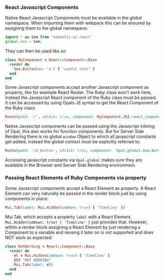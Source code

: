 ### React Javascript Components

Native React Javascript Components must be available in the global namespace. When importing them with webpack
this can be ensured by assigning them to the global namespace:
```javascript
import * as Sem from 'semantic-ui-react'
global.Sem = Sem;
```
They can then be used like so:
```ruby
class MyComponent < React::Component::Base
  render do
    Sem.Button(as: 'a') { 'useful text' }
  end
end
```

Some Javascript components accept another Javascript component as property, like for example React Router. The Ruby class won't work here,
instead the Javascript React component of the Ruby class must be passed.
It can be accessed by using Opals JS syntax to get the React Component of the Ruby class:
```ruby
Route(path: '/', strict: true, component: MyComponent.JS[:react_component])
```

Native Javascript components can be passed using the Javascript inlining of Opal, this also works for function components.
But for Server Side Rendering there is no global `window` Object to which all javascript constants get added, instead the global context must
be explicitly referred to:
```ruby
Route(path: '/a_button', strict: true, component: `Opal.global.Sem.Button`)
```
Accessing javascript constants via `Opal.global` makes sure they are available in the Browser and Server Side Rendering environment.

### Passing React Elements of Ruby Components via property

Some Javascript components accept a React Element as property. A React Element can very naturally be passed in the render block just by using
components in place:
```ruby
Mui.Tab(label: Mui.Hidden(smDown: true) { 'Timeline' })
```
Mui.Tab, which accepts a property `label` with a React Element, `Mui.Hidden(smDown: true) { 'Timeline' }` just provides that.
However, within a render block assigning a React Element by just rendering a Component to a variable and reusing it later on is not supported and does NOT work as expected:
```ruby
class NotWorking < React::Component::Base
  render do
    el = Mui.Hidden(smDown: true) { 'Timeline' }
    DIV "NOT WORKING"
    Mui.Tab(label: el)
  end
end
```
